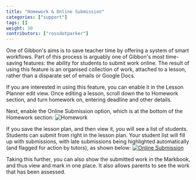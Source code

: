 ```yaml
---
title: "Homework & Online Submission"
categories: ["support"]
tags: []
weight: 30
contributors: ["rossdotparker"]
---
```


One of Gibbon's aims is to save teacher time by offering a system of smart workflows. Part of this process is arguably one of Gibbon's most time-saving features: the ability for students to submit work online. The result of using this feature is an organised collection of work, attached to a lesson, rather than a disparate set of emails or Google Docs.

If you are interested in using this feature, you can enable it in the Lesson Planner edit view. Once editing a lesson, scroll down the to Homework section, and turn homework on, entering deadline and other details.

Next, enable the Online Submission option, which is at the bottom of the Homework section: ![Homework](/img/teachers/homework-online.png)

If you save the lesson plan, and then view it, you will see a list of students. Students can submit from right in the lesson plan. Your student list will fill up with submissions, with late submissions being highlighted automatically (and flagged for action by tutors), as shown below: [![Online Submission](/wp/2015/11/Online-Submission-1024x338.png)](/wp/2015/11/Online-Submission.png)

Taking this further, you can also show the submitted work in the Markbook, and thus view and mark in one place. It also allows parents to see the work that has been assessed.
